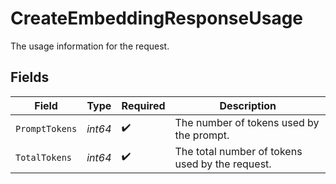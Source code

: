 # CreateEmbeddingResponseUsage

The usage information for the request.


## Fields

| Field                                           | Type                                            | Required                                        | Description                                     |
| ----------------------------------------------- | ----------------------------------------------- | ----------------------------------------------- | ----------------------------------------------- |
| `PromptTokens`                                  | *int64*                                         | :heavy_check_mark:                              | The number of tokens used by the prompt.        |
| `TotalTokens`                                   | *int64*                                         | :heavy_check_mark:                              | The total number of tokens used by the request. |